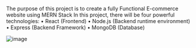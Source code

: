 The purpose of this project is to create a fully Functional E-commerce website using MERN Stack
In this project, there will be four powerful technologies:
•	React (Frontend)
•	Node.js (Backend runtime environment)
•	Express (Backend Framework)
•	MongoDB (Database)
 
 
 
 
 
![image](https://github.com/locnguyen19/GATGET-APP/assets/63783152/2a98e428-5d62-4284-a5c9-bbd515533cac)

